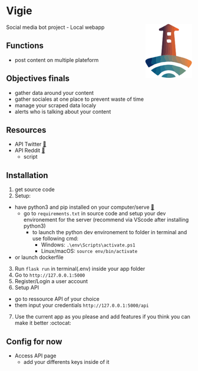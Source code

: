 # Vigie
<img src="/static/Media/Logo%20Vigie.svg" alt="logo for Vigie" title="Vigie" width="25%" align="right"/>
Social media bot project - Local webapp

## Functions
* post content on multiple plateform

## Objectives finals
* gather data around your content
* gather sociales at one place to prevent waste of time
* manage your scraped data localy
* alerts who is talking about your content

## Resources
* API Twitter [:ledger:](https://developer.twitter.com/en/products/twitter-api)
* API Reddit [:ledger:](https://www.reddit.com/prefs/apps)
  * script 

## Installation
1. get source code 
2. Setup:
  * have python3 and pip installed on your computer/serve [:snake:](https://cloud.google.com/python/docs/setup)
    * go to `requirements.txt` in source code and setup your dev environement for the server (recommend via VScode after installing python3)
      * to launch the python dev environement to folder in terminal and use following cmd:
        - Windows: `.\env\Scripts\activate.ps1`
        - Linux/macOS: `source env/bin/activate`
  * or launch dockerfile
3. Run `flask run` in terminal(.env) inside your app folder
4. Go to `http://127.0.0.1:5000`
5. Register/Login a user account
6. Setup API 
  * go to ressource API of your choice
  * them input your credentials `http://127.0.0.1:5000/api`
7. Use the current app as you please and add features if you think you can make it better :octocat:

## Config for now
* Access API page
  * add your differents keys inside of it

